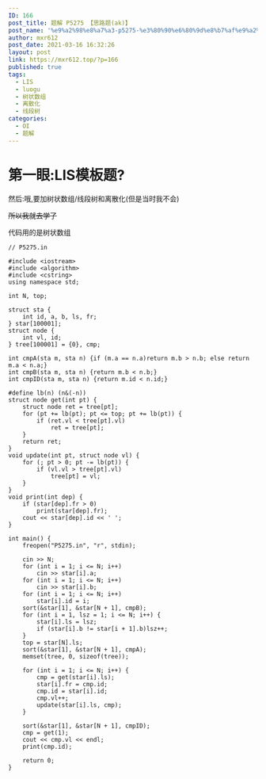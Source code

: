 ```yaml
---
ID: 166
post_title: 题解 P5275 【思路题(ak)】
post_name: '%e9%a2%98%e8%a7%a3-p5275-%e3%80%90%e6%80%9d%e8%b7%af%e9%a2%98ak%e3%80%91'
author: mxr612
post_date: 2021-03-16 16:32:26
layout: post
link: https://mxr612.top/?p=166
published: true
tags:
  - LIS
  - luogu
  - 树状数组
  - 离散化
  - 线段树
categories:
  - OI
  - 题解
---
```

<h1><strong>第一眼:LIS模板题?</strong></h1>

然后:哦,要加树状数组/线段树和离散化(但是当时我不会)

<del>所以我就去学了</del>

代码用的是树状数组

<pre><code class="language-cpp line-numbers">// P5275.in

#include &lt;iostream&gt;
#include &lt;algorithm&gt;
#include &lt;cstring&gt;
using namespace std;

int N, top;

struct sta {
    int id, a, b, ls, fr;
} star[100001];
struct node {
    int vl, id;
} tree[100001] = {0}, cmp;

int cmpA(sta m, sta n) {if (m.a == n.a)return m.b &gt; n.b; else return m.a &lt; n.a;}
int cmpB(sta m, sta n) {return m.b &lt; n.b;}
int cmpID(sta m, sta n) {return m.id &lt; n.id;}

#define lb(n) (n&amp;(-n))
struct node get(int pt) {
    struct node ret = tree[pt];
    for (pt += lb(pt); pt &lt;= top; pt += lb(pt)) {
        if (ret.vl &lt; tree[pt].vl)
            ret = tree[pt];
    }
    return ret;
}
void update(int pt, struct node vl) {
    for (; pt &gt; 0; pt -= lb(pt)) {
        if (vl.vl &gt; tree[pt].vl)
            tree[pt] = vl;
    }
}
void print(int dep) {
    if (star[dep].fr &gt; 0)
        print(star[dep].fr);
    cout &lt;&lt; star[dep].id &lt;&lt; ' ';
}

int main() {
    freopen("P5275.in", "r", stdin);

    cin &gt;&gt; N;
    for (int i = 1; i &lt;= N; i++)
        cin &gt;&gt; star[i].a;
    for (int i = 1; i &lt;= N; i++)
        cin &gt;&gt; star[i].b;
    for (int i = 1; i &lt;= N; i++)
        star[i].id = i;
    sort(&amp;star[1], &amp;star[N + 1], cmpB);
    for (int i = 1, lsz = 1; i &lt;= N; i++) {
        star[i].ls = lsz;
        if (star[i].b != star[i + 1].b)lsz++;
    }
    top = star[N].ls;
    sort(&amp;star[1], &amp;star[N + 1], cmpA);
    memset(tree, 0, sizeof(tree));

    for (int i = 1; i &lt;= N; i++) {
        cmp = get(star[i].ls);
        star[i].fr = cmp.id;
        cmp.id = star[i].id;
        cmp.vl++;
        update(star[i].ls, cmp);
    }

    sort(&amp;star[1], &amp;star[N + 1], cmpID);
    cmp = get(1);
    cout &lt;&lt; cmp.vl &lt;&lt; endl;
    print(cmp.id);

    return 0;
}
</code></pre>